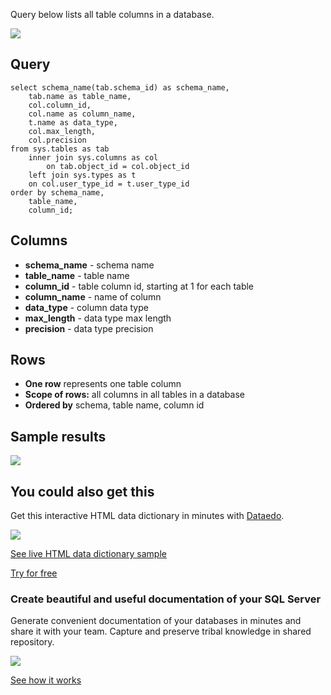 Query below lists all table columns in a database.

[![](https://dataedo.com/asset/img/markdown/docs/test-article/3187eed29ce5b9127613e8a72fc11156.png)](https://dataedo.com/blog/confused-when-trying-to-work-with-databases?cta=kb-query-confused)

## Query

```
select schema_name(tab.schema_id) as schema_name,
    tab.name as table_name, 
    col.column_id,
    col.name as column_name, 
    t.name as data_type,    
    col.max_length,
    col.precision
from sys.tables as tab
    inner join sys.columns as col
        on tab.object_id = col.object_id
    left join sys.types as t
    on col.user_type_id = t.user_type_id
order by schema_name,
    table_name, 
    column_id;
```

## Columns

-   **schema\_name** - schema name
-   **table\_name** - table name
-   **column\_id** - table column id, starting at 1 for each table
-   **column\_name** - name of column
-   **data\_type** - column data type
-   **max\_length** - data type max length
-   **precision** - data type precision

## Rows

-   **One row** represents one table column
-   **Scope of rows:** all columns in all tables in a database
-   **Ordered by** schema, table name, column id

## Sample results

![](https://dataedo.com/asset/img/kb/query/sql-server/table_columns.png)

## You could also get this

Get this interactive HTML data dictionary in minutes with [Dataedo](https://dataedo.com/).

![](https://dataedo.com/asset/img/blog/dataedo_export_productmodel.png)

[See live HTML data dictionary sample](https://dataedo.com/samples/html2/AdventureWorks/index.html#/doc/m10t160/adventureworks-database/modules/products/tables/production-productmodel)

[Try for free](http://dataedo.com/free-trial?cta=QuerySQLTableCols)

### Create beautiful and useful documentation of your SQL Server

Generate convenient documentation of your databases in minutes and share it with your team. Capture and preserve tribal knowledge in shared repository.

[![](https://dataedo.com/asset/img/markdown/docs/test-article/30c11fa4b210f11740f56e85ca8bf9c6.gif)](https://demo.dataedo.com/)

[See how it works](https://demo.dataedo.com/)